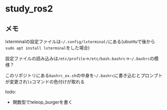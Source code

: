 # study_ros2

## メモ
lxterminalの設定ファイルは`~/.config/lxterminal/`にある(ubuntuで後から`sudo apt install lxterminal`をした場合)

設定ファイルの読み込みは`/etc/profile`→`/etc/bash.bashrc`→`~/.bashrc`の模様？

このリポジトリにある`bashrc_ex.sh`の中身を`~/.bashrc`に書き込むとプロンプトが変更され`ls`コマンドの色付けが取れる

todo:
- 関数型でteleop_burgerを書く